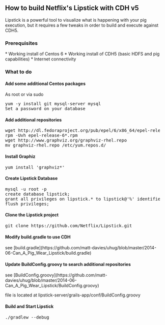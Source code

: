 <h2>How to build Netflix's Lipstick with CDH v5</h2>

Lipstick is a powerful tool to visualize what is happening with your pig execution, but it requires a few tweaks in order to build and execute against CDH5.

<h3>Prerequisites</h3>
* Working install of Centos 6
* Working install of CDH5 (basic HDFS and pig capabilities)
* Internet connectivity

<h3>What to do</h3>
<h4>Add some additional Centos packages</h4>
As root or via sudo 
<pre>yum -y install git mysql-server mysql
Set a password on your database</pre>

<h4>Add additional repositories</h4>
<pre>wget http://dl.fedoraproject.org/pub/epel/6/x86_64/epel-release-6-8.noarch.rpm
rpm -Uvh epel-release-6*.rpm
wget http://www.graphviz.org/graphviz-rhel.repo
mv graphviz-rhel.repo /etc/yum.repos.d/</pre>

<h4>Install Graphiz</h4>
<pre>yum install 'graphviz*'</pre>

<h4>Create Lipstick Database</h4>
<pre>mysql -u root -p
create database lipstick;
grant all privileges on lipstick.* to lipstick@'%' identified by 'lipstick’;
flush privileges;</pre>

<h4>Clone the Lipstick project</h4>
<pre>git clone https://github.com/Netflix/Lipstick.git</pre>

<h4>Modify build.gradle to use CDH</h4>
see [build.gradle](https://github.com/matt-davies/uhug/blob/master/2014-06-Can_A_Pig_Wear_Lipstick/build.gradle)

<h4>Update BuildConfig.groovy to search additional repositories</h4>
see [BuildConfig.groovy](https://github.com/matt-davies/uhug/blob/master/2014-06-Can_A_Pig_Wear_Lipstick/BuildConfig.groovy)

file is located at lipstick-server/grails-app/conf/BuildConfig.groovy

<h4>Build and Start Lipstick</h4>
<pre>./gradlew --debug</pre>










